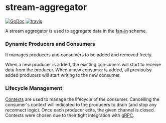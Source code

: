 # stream-aggregator
[![GoDoc][go-doc-badge]][go-doc] [![travis][travis-badge]][travis]

A stream aggregator is used to aggregate data in the [fan-in](https://blog.golang.org/pipelines) scheme. 

### Dynamic Producers and Consumers
It manages producers and consumers to be added and removed freely.

When a new producer is added, the existing consumers will start to receive data from the producer. When a new consumer is added, all previoulsy added producers will start writing to the new consumer.

### Lifecycle Management
[Contexts](https://golang.org/pkg/context/) are used to manage the lifecycle of the consumer. Cancelling the consumer's context will indicated to the producers to drain (and stop any reconnect logic). Once each producer exits, the given channel is closed. Contexts were chosen due to their tight integration with [gRPC](https://github.com/grpc/grpc-go).

[go-doc-badge]:             https://godoc.org/github.com/apoydence/stream-aggregator?status.svg
[go-doc]:                   https://godoc.org/github.com/apoydence/stream-aggregator
[travis-badge]:             https://travis-ci.org/apoydence/stream-aggregator.svg?branch=master
[travis]:                   https://travis-ci.org/apoydence/stream-aggregator?branch=master
